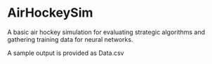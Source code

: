 # AirHockeySim

A basic air hockey simulation for evaluating strategic algorithms and gathering training data for neural networks.

A sample output is provided as Data.csv
